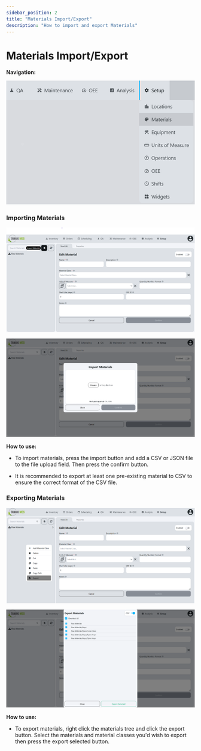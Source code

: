 ```yaml
---
sidebar_position: 2
title: "Materials Import/Export"
description: "How to import and export Materials"
---
```

# Materials Import/Export

**Navigation:**

![Navigation menu showing the Materials selection in the setup module](./images/materials-navigation.png)

### Importing Materials

![Materials Page highlighting the import button](./images/import-materials-button.png)

![Materials Page with an import menu popup](./images/import-materials-popup.png)

**How to use:**

- To import materials, press the import button and add a CSV or JSON file to the file upload field.
Then press the confirm button.

- It is recommended to export at least one pre-existing material to CSV to ensure the correct format of the CSV file.

### Exporting Materials

![Materials Page highlighting the export button](./images/export-materials-button.png)

![Materials Page with an export menu popup](./images/export-materials-popup.png)

**How to use:**

- To export materials, right click the materials tree and click the export button. Select the materials and material classes you'd wish to export then press the export selected button.
